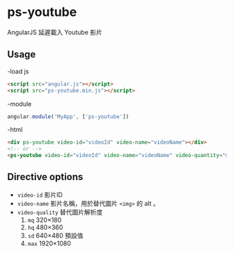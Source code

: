 # ps-youtube
AngularJS 延遲載入 Youtube 影片

## Usage
  -load js
  ```html
  <script src="angular.js"></script>
  <script src="ps-youtube.min.js"></script>
  ```

  -module
  ```js
  angular.module('MyApp', ['ps-youtube'])
  ```
  -html
  ```html
  <div ps-youtube video-id="videoId" video-name="videoName"></div>
  <!-- or -->
  <ps-youtube video-id="videoId" video-name="videoName" video-quantity="max"></ps-youtube>
  ```
## Directive options
  - `video-id` 影片ID  
  - `video-name` 影片名稱，用於替代圖片 `<img>` 的 alt 。  
  - `video-quality` 替代圖片解析度<br/>
    1. `mq` 320×180<br/>
    2. `hq` 480×360<br/>
    3. `sd` 640×480 預設值<br/>
    4. `max` 1920×1080<br/>
